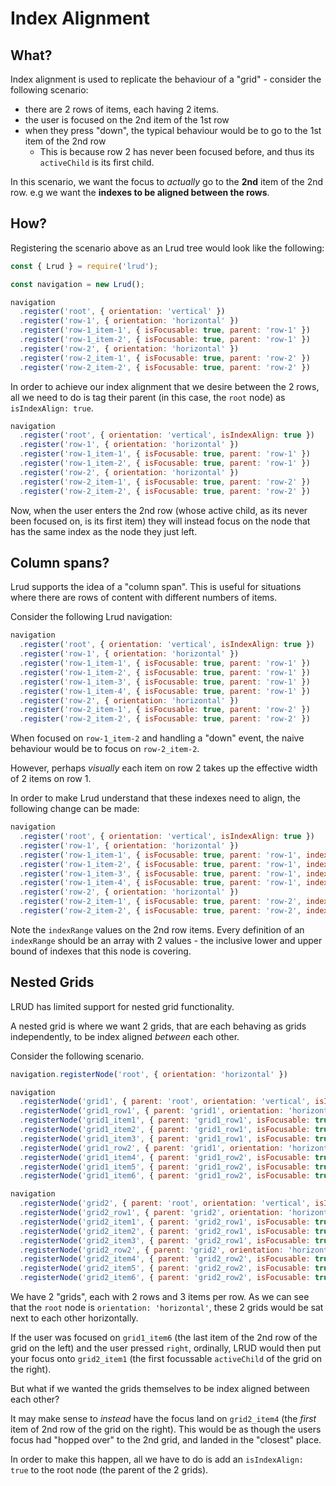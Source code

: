 # Index Alignment

## What?

Index alignment is used to replicate the behaviour of a "grid" - consider the following scenario:

- there are 2 rows of items, each having 2 items.
- the user is focused on the 2nd item of the 1st row
- when they press "down", the typical behaviour would be to go to the 1st item of the 2nd row
    - This is because row 2 has never been focused before, and thus its `activeChild` is its first child.

In this scenario, we want the focus to _actually_ go to the **2nd** item of the 2nd row. e.g we want the **indexes to be aligned between the rows**.

## How?

Registering the scenario above as an Lrud tree would look like the following:

```js
const { Lrud } = require('lrud');

const navigation = new Lrud();

navigation
  .register('root', { orientation: 'vertical' })
  .register('row-1', { orientation: 'horizontal' })
  .register('row-1_item-1', { isFocusable: true, parent: 'row-1' })
  .register('row-1_item-2', { isFocusable: true, parent: 'row-1' })
  .register('row-2', { orientation: 'horizontal' })
  .register('row-2_item-1', { isFocusable: true, parent: 'row-2' })
  .register('row-2_item-2', { isFocusable: true, parent: 'row-2' })
```

In order to achieve our index alignment that we desire between the 2 rows, all we need to do is tag their parent (in this case, the `root` node) as `isIndexAlign: true`.

```js
navigation
  .register('root', { orientation: 'vertical', isIndexAlign: true })
  .register('row-1', { orientation: 'horizontal' })
  .register('row-1_item-1', { isFocusable: true, parent: 'row-1' })
  .register('row-1_item-2', { isFocusable: true, parent: 'row-1' })
  .register('row-2', { orientation: 'horizontal' })
  .register('row-2_item-1', { isFocusable: true, parent: 'row-2' })
  .register('row-2_item-2', { isFocusable: true, parent: 'row-2' })
```

Now, when the user enters the 2nd row (whose active child, as its never been focused on, is its first item) they will instead focus on the node that has the same index as the node they just left.

## Column spans?

Lrud supports the idea of a "column span". This is useful for situations where there are rows of content with different numbers of items.

Consider the following Lrud navigation:

```js
navigation
  .register('root', { orientation: 'vertical', isIndexAlign: true })
  .register('row-1', { orientation: 'horizontal' })
  .register('row-1_item-1', { isFocusable: true, parent: 'row-1' })
  .register('row-1_item-2', { isFocusable: true, parent: 'row-1' })
  .register('row-1_item-3', { isFocusable: true, parent: 'row-1' })
  .register('row-1_item-4', { isFocusable: true, parent: 'row-1' })
  .register('row-2', { orientation: 'horizontal' })
  .register('row-2_item-1', { isFocusable: true, parent: 'row-2' })
  .register('row-2_item-2', { isFocusable: true, parent: 'row-2' })
```

When focused on `row-1_item-2` and handling a "down" event, the naive behaviour would be to focus on `row-2_item-2`.

However, perhaps _visually_ each item on row 2 takes up the effective width of 2 items on row 1.

In order to make Lrud understand that these indexes need to align, the following change can be made:

```js
navigation
  .register('root', { orientation: 'vertical', isIndexAlign: true })
  .register('row-1', { orientation: 'horizontal' })
  .register('row-1_item-1', { isFocusable: true, parent: 'row-1', index: 0 })
  .register('row-1_item-2', { isFocusable: true, parent: 'row-1', index: 1 })
  .register('row-1_item-3', { isFocusable: true, parent: 'row-1', index: 2 })
  .register('row-1_item-4', { isFocusable: true, parent: 'row-1', index: 3 })
  .register('row-2', { orientation: 'horizontal' })
  .register('row-2_item-1', { isFocusable: true, parent: 'row-2', indexRange: [0, 1] })
  .register('row-2_item-2', { isFocusable: true, parent: 'row-2', indexRange: [2, 3] })
```

Note the `indexRange` values on the 2nd row items. Every definition of an `indexRange` should be an array with 2 values - the inclusive lower and upper bound of indexes that this node is covering.

## Nested Grids

LRUD has limited support for nested grid functionality.

A nested grid is where we want 2 grids, that are each behaving as grids independently, to be index aligned _between_ each other.

Consider the following scenario.

```js
navigation.registerNode('root', { orientation: 'horizontal' })

navigation
  .registerNode('grid1', { parent: 'root', orientation: 'vertical', isIndexAlign: true })
  .registerNode('grid1_row1', { parent: 'grid1', orientation: 'horizontal' })
  .registerNode('grid1_item1', { parent: 'grid1_row1', isFocusable: true })
  .registerNode('grid1_item2', { parent: 'grid1_row1', isFocusable: true })
  .registerNode('grid1_item3', { parent: 'grid1_row1', isFocusable: true })
  .registerNode('grid1_row2', { parent: 'grid1', orientation: 'horizontal' })
  .registerNode('grid1_item4', { parent: 'grid1_row2', isFocusable: true })
  .registerNode('grid1_item5', { parent: 'grid1_row2', isFocusable: true })
  .registerNode('grid1_item6', { parent: 'grid1_row2', isFocusable: true })

navigation
  .registerNode('grid2', { parent: 'root', orientation: 'vertical', isIndexAlign: true })
  .registerNode('grid2_row1', { parent: 'grid2', orientation: 'horizontal' })
  .registerNode('grid2_item1', { parent: 'grid2_row1', isFocusable: true })
  .registerNode('grid2_item2', { parent: 'grid2_row1', isFocusable: true })
  .registerNode('grid2_item3', { parent: 'grid2_row1', isFocusable: true })
  .registerNode('grid2_row2', { parent: 'grid2', orientation: 'horizontal' })
  .registerNode('grid2_item4', { parent: 'grid2_row2', isFocusable: true })
  .registerNode('grid2_item5', { parent: 'grid2_row2', isFocusable: true })
  .registerNode('grid2_item6', { parent: 'grid2_row2', isFocusable: true })
```

We have 2 "grids", each with 2 rows and 3 items per row. As we can see that the `root` node is `orientation: 'horizontal'`, these 2 grids would be sat next to each other horizontally.

If the user was focused on `grid1_item6` (the last item of the 2nd row of the grid on the left) and the user pressed `right`, ordinally, LRUD would then put your focus onto `grid2_item1` (the first focussable `activeChild` of the grid on the right).

But what if we wanted the grids themselves to be index aligned between each other?

It may make sense to _instead_ have the focus land on `grid2_item4` (the _first_ item of 2nd row of the grid on the right). This would be as though the users focus had "hopped over" to the 2nd grid, and landed in the "closest" place.

In order to make this happen, all we have to do is add an `isIndexAlign: true` to the root node (the parent of the 2 grids).
